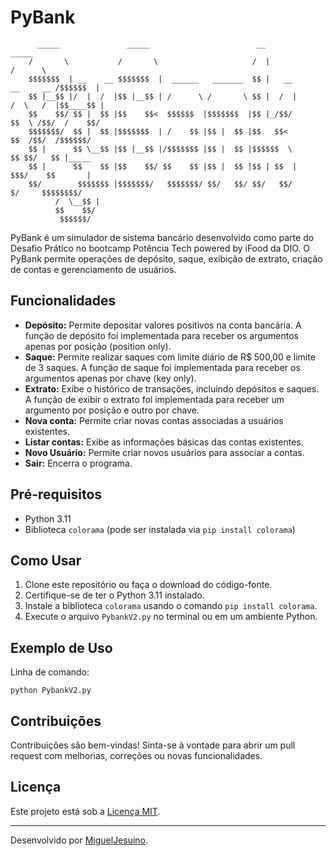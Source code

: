 # PyBank
		  _____               _____                        __                          _____  
		/       \           /       \                     /  |                        /      \ 
		$$$$$$$  | __    __ $$$$$$$  |  ______   _______  $$ |   __        __     __ /$$$$$$  |
		$$ |__$$ |/  |  /  |$$ |__$$ | /      \ /       \ $$ |  /  |      /  \   /  |$$____$$ |
		$$    $$/ $$ |  $$ |$$    $$<  $$$$$$  |$$$$$$$  |$$ |_/$$/       $$  \ /$$/  /    $$/ 
		$$$$$$$/  $$ |  $$ |$$$$$$$  | /    $$ |$$ |  $$ |$$   $$<         $$  /$$/  /$$$$$$/  
		$$ |      $$ \__$$ |$$ |__$$ |/$$$$$$$ |$$ |  $$ |$$$$$$  \         $$ $$/   $$ |_____ 
		$$ |      $$    $$ |$$    $$/ $$    $$ |$$ |  $$ |$$ | $$  |         $$$/    $$       |
		$$/        $$$$$$$ |$$$$$$$/   $$$$$$$/ $$/   $$/ $$/   $$/           $/     $$$$$$$$/ 
			  /  \__$$ |                                                                   
			  $$    $$/                                                                    
			   $$$$$$/

PyBank é um simulador de sistema bancário desenvolvido como parte do Desafio Prático no bootcamp Potência Tech powered by iFood da DIO. O PyBank permite operações de depósito, saque, exibição de extrato, criação de contas e gerenciamento de usuários.

## Funcionalidades

-  **Depósito:** Permite depositar valores positivos na conta bancária. A função de depósito foi implementada para receber os argumentos apenas por posição (position only). 
-  **Saque:** Permite realizar saques com limite diário de R$ 500,00 e limite de 3 saques. A função de saque foi implementada para receber os argumentos apenas por chave (key only). 
-  **Extrato:** Exibe o histórico de transações, incluindo depósitos e saques. A função de exibir o extrato foi implementada para receber um argumento por posição e outro por chave.
-  **Nova conta:** Permite criar novas contas associadas a usuários existentes. 
-  **Listar contas:** Exibe as informações básicas das contas existentes. 
-  **Novo Usuário:** Permite criar novos usuários para associar a contas.
-  **Sair:** Encerra o programa.

## Pré-requisitos

- Python 3.11
- Biblioteca `colorama` (pode ser instalada via `pip install colorama`)

## Como Usar

1. Clone este repositório ou faça o download do código-fonte.
2. Certifique-se de ter o Python 3.11 instalado.
3. Instale a biblioteca `colorama` usando o comando `pip install colorama`.
4. Execute o arquivo `PybankV2.py` no terminal ou em um ambiente Python.

## Exemplo de Uso
Linha de comando: 
```shell
python PybankV2.py
```

## Contribuições

Contribuições são bem-vindas! Sinta-se à vontade para abrir um pull request com melhorias, correções ou novas funcionalidades.

## Licença

Este projeto está sob a [Licença MIT](https://opensource.org/licenses/MIT).

----------

Desenvolvido por [MiguelJesuino](https://github.com/MiguelJesuino/).
